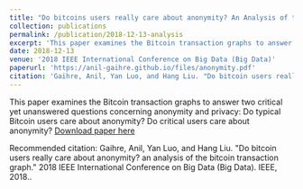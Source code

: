 ```yaml
---
title: "Do bitcoins users really care about anonymity? An Analysis of the Bitcoin Transaction Graph"
collection: publications
permalink: /publication/2018-12-13-analysis
excerpt: 'This paper examines the Bitcoin transaction graphs to answer two critical yet unanswered questions concerning anonymity and privacy: Do typical Bitcoin users care about anonymity? Do critical users care about anonymity?'
date: 2018-12-13
venue: '2018 IEEE International Conference on Big Data (Big Data)'
paperurl: 'https://anil-gaihre.github.io/files/anonymity.pdf'
citation: 'Gaihre, Anil, Yan Luo, and Hang Liu. "Do bitcoin users really care about anonymity? an analysis of the bitcoin transaction graph." 2018 IEEE International Conference on Big Data (Big Data). IEEE, 2018.'
---
```

This paper examines the Bitcoin transaction graphs to answer two critical yet unanswered questions concerning anonymity and privacy: Do typical Bitcoin users care about anonymity? Do critical users care about anonymity?
[Download paper here](https://anil-gaihre.github.io/files/anonymity.pdf)

Recommended citation: Gaihre, Anil, Yan Luo, and Hang Liu. "Do bitcoin users really care about anonymity? an analysis of the bitcoin transaction graph." 2018 IEEE International Conference on Big Data (Big Data). IEEE, 2018..
